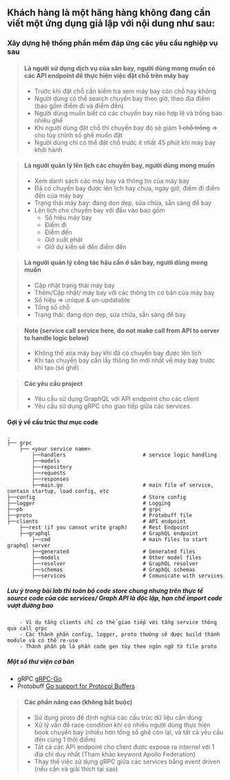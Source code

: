 ## Khách hàng là một hãng hàng không đang cần viết một ứng dụng giả lập với nội dung như sau:

### Xây dựng hệ thống phần mềm đáp ứng các yêu cầu nghiệp vụ sau
> #### Là người sử dụng dịch vụ của sân bay, người dùng mong muốn có các API endpoint để thực hiện việc đặt chỗ trên máy bay
> - Trước khi đặt chỗ cần kiểm tra xem máy bay còn chỗ hay không
> - Người dùng có thể search chuyến bay theo giờ, theo địa điểm (bao gồm điểm đi và điểm đến)
> - Người dùng muốn biết có các chuyến bay nào hợp lệ và trống bao nhiêu ghế
> - Khi người dùng đặt chỗ thì chuyến bay đó sẽ giảm ~~1 chỗ trống~~ => cho tùy chỉnh số ghế muốn đặt
> - Người dùng chỉ có thể đặt chỗ trước ít nhất 45 phút khi máy bay khởi hành

> #### Là người quản lý lên lịch các chuyến bay, người dùng mong muốn
> - Xem danh sách các máy bay và thông tin của máy bay
> - Đã có chuyến bay được lên lịch hay chưa, ngày giờ, điểm đi điểm đến của máy bay
> - Trạng thái máy bay: đang dọn dẹp, sửa chữa, sẵn sàng để bay
> - Lên lịch cho chuyến bay với đầu vào bao gồm
>   - Số hiệu máy bay
>   - Điểm đi
>   - Điểm đến
>   - Giờ xuất phát
>   - Giờ dự kiến sẽ đến điểm đến

> #### Là người quản lý công tác hậu cần ở sân bay, người dùng mong muốn
> - Cập nhật trạng thái máy bay
> - Thêm/Cập nhật/ máy bay với các thông tin cơ bản của máy bay
> - Số hiệu => unique & un-updatable
> - Tổng số chỗ
> - Trạng thái: đang dọn dẹp, sửa chữa, sẵn sàng để bay

> #### Note (service call service here, do not make call from API to server to handle logic below)
> - Không thể xóa máy bay khi đã có chuyến bay được lên lịch
> - Khi tạo chuyến bay cần lấy thông tin mới nhất về máy bay trước khi tạo (số ghế)

> #### Các yêu cầu project
> - Yêu cầu sử dụng GraphQL với API endpoint cho các client
> - Yêu cầu sử dụng gRPC cho giao tiếp giữa các services
#### Gợi ý về cấu trúc thư mục code

```
.
├── grpc
    ├── <your service name>
        ├──handlers                         # service logic handling
        ├──models
        ├──repository
        ├──requests
        ├──responses
        ├──main.go                          # main file of service, contain startup, load config, etc
├──config                                   # Store config
├──logger                                   # Logging
├──pb                                       # grpc
├──proto                                    # Protobuff file
├──clients                                  # API endpoint
    ├──rest (if you cannot write graph)     # Rest Endpoint
    ├──graphql                              # GraphQL endpoint
        ├──cmd                              # main files to start graphql server
        ├──generated                        # Generated files
        ├──models                           # Other model files
        ├──resolver                         # GraphQL resolver
        ├──schemas                          # GraphQL schemas
        ├──services                         # Comunicate with services

```

##### Lưu ý trong bài lab thì toàn bộ code store chung nhưng trên thực tế source code của các services/ Graph API là độc lập, hạn chế import code vượt đường bao
        - Ví dụ tầng clients chỉ có thể giao tiếp với tầng service thông qua call grpc
        - Các thành phần config, logger, proto thường sẽ được build thành module và có thể re-use
        - Thành phần pb là phần code gen tùy theo ngôn ngữ từ file proto
##### Một số thư viện cơ bản
- gRPC [gRPC-Go](https://pkg.go.dev/google.golang.org/grpc)
- Protobuff [Go support for Protocol Buffers](https://pkg.go.dev/google.golang.org/protobuf)


> #### Các phần nâng cao (không bắt buộc)
> - Sử dụng proto để định nghĩa các cấu trúc dữ liệu cần dùng
> - Xử lý vấn đề race condition khi có nhiều người dùng thực hiện book chuyến bay (nhiều hơn tổng số ghế còn lại, và tất cả yêu cầu đến cùng 1 thời điểm)
> - Tất cả các API endpoint cho client được expose ra internel với 1 địa chỉ duy nhất (Tham khảo keyword Apollo Federation)
> - Thay thế việc sử dụng gRPC giữa các services bằng event driven (nếu cần và giải thích tại sao)
